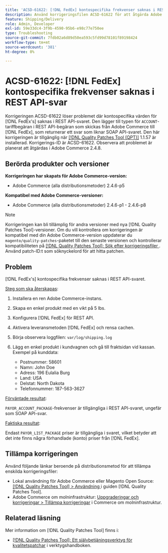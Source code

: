 ```yaml
---
title: 'ACSD-61622: [!DNL FedEx] kontospecifika frekvenser saknas i REST API-svar'
description: Använd korrigeringsfilen ACSD-61622 för att åtgärda Adobe Commerce-problemet där  [!DNL FedEx] kontospecifika frekvenser saknas i REST API-svaret.
feature: Shipping/Delivery
role: Admin, Developer
exl-id: 59e33dc4-3f9b-4590-95b6-e98c77e750ee
type: Troubleshooting
source-git-commit: 7fdb02a6d89d50ea593c5fd99d78101f89198424
workflow-type: tm+mt
source-wordcount: '381'
ht-degree: 0%

---
```


# ACSD-61622: [!DNL FedEx] kontospecifika frekvenser saknas i REST API-svar

Korrigeringen ACSD-61622 löser problemet där kontospecifika värden för [!DNL FedEx's] saknas i REST API-svaret. Den lägger till typen för `ACCOUNT`-tariffbegäran i REST API-begäran som skickas från Adobe Commerce till [!DNL FedEx], som returnerar ett svar som liknar SOAP API-svaret. Den här korrigeringen är tillgänglig när [[!DNL Quality Patches Tool (QPT)]](/help/tools/quality-patches-tool/quality-patches-tool-to-self-serve-quality-patches.md) 1.1.57 är installerad. Korrigerings-ID är ACSD-61622. Observera att problemet är planerat att åtgärdas i Adobe Commerce 2.4.8.

## Berörda produkter och versioner

**Korrigeringen har skapats för Adobe Commerce-version:**

* Adobe Commerce (alla distributionsmetoder) 2.4.6-p5

**Kompatibel med Adobe Commerce-versioner:**

* Adobe Commerce (alla distributionsmetoder) 2.4.6-p1 - 2.4.6-p8

>[!NOTE]
>
>Korrigeringen kan bli tillämplig för andra versioner med nya [!DNL Quality Patches Tool]-versioner. Om du vill kontrollera om korrigeringen är kompatibel med din Adobe Commerce-version uppdaterar du `magento/quality-patches`-paketet till den senaste versionen och kontrollerar kompatibiliteten på [[!DNL Quality Patches Tool]: Sök efter korrigeringsfiler ](https://experienceleague.adobe.com/tools/commerce-quality-patches/index.html?lang=sv-SE). Använd patch-ID:t som söknyckelord för att hitta patchen.

## Problem

[!DNL FedEx's] kontospecifika frekvenser saknas i REST API-svaret.

<u>Steg som ska återskapas</u>:

1. Installera en ren Adobe Commerce-instans.
1. Skapa en enkel produkt med en vikt på 5 lbs.
1. Konfigurera [!DNL FedEx] för REST API.
1. Aktivera leveransmetoden [!DNL FedEx] och rensa cachen.
1. Börja observera loggfilen: `var/log/shipping.log`
1. Lägg en enkel produkt i kundvagnen och gå till fraktsidan vid kassan. Exempel på kunddata:

   * Postnummer: 58601
   * Namn: John Doe
   * Adress: 196 Eulalia Burg
   * Land: USA
   * Delstat: North Dakota
   * Telefonnummer: 187-563-3627

<u>Förväntade resultat</u>:

`PAYOR_ACCOUNT_PACKAGE`-frekvenser är tillgängliga i REST API-svaret, ungefär som SOAP API-svar.

<u>Faktiska resultat</u>:

Endast `PAYOR_LIST_PACKAGE` priser är tillgängliga i svaret, vilket betyder att det inte finns några förhandlade (konto) priser från [!DNL FedEx].

## Tillämpa korrigeringen

Använd följande länkar beroende på distributionsmetod för att tillämpa enskilda korrigeringsfiler:

* Lokal användning för Adobe Commerce eller Magento Open Source: [[!DNL Quality Patches Tool] > Användning ](/help/tools/quality-patches-tool/usage.md) i guiden [!DNL Quality Patches Tool].
* Adobe Commerce om molninfrastruktur: [Uppgraderingar och korrigeringar > Tillämpa korrigeringar](https://experienceleague.adobe.com/docs/commerce-cloud-service/user-guide/develop/upgrade/apply-patches.html?lang=sv-SE) i Commerce om molninfrastruktur.

## Relaterad läsning

Mer information om [!DNL Quality Patches Tool] finns i:

* [[!DNL Quality Patches Tool]: Ett självbetjäningsverktyg för kvalitetspatchar](/help/tools/quality-patches-tool/quality-patches-tool-to-self-serve-quality-patches.md) i verktygshandboken.
